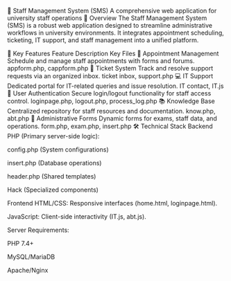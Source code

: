 🏫 Staff Management System (SMS)
A comprehensive web application for university staff operations
🌟 Overview
The Staff Management System (SMS) is a robust web application designed to streamline administrative workflows in university environments. It integrates appointment scheduling, ticketing, IT support, and staff management into a unified platform.

🔑 Key Features
Feature	Description	Key Files
📅 Appointment Management	Schedule and manage staff appointments with forms and forums.	appform.php, cappform.php
🎫 Ticket System	Track and resolve support requests via an organized inbox.	ticket inbox, support.php
💻 IT Support	Dedicated portal for IT-related queries and issue resolution.	IT contact, IT.js
🔐 User Authentication	Secure login/logout functionality for staff access control.	loginpage.php, logout.php, process_log.php
📚 Knowledge Base	Centralized repository for staff resources and documentation.	know.php, abt.php
📝 Administrative Forms	Dynamic forms for exams, staff data, and operations.	form.php, exam.php, insert.php
🛠️ Technical Stack
Backend
PHP (Primary server-side logic):

config.php (System configurations)

insert.php (Database operations)

header.php (Shared templates)

Hack (Specialized components)

Frontend
HTML/CSS: Responsive interfaces (home.html, loginpage.html).

JavaScript: Client-side interactivity (IT.js, abt.js).

Server Requirements:

PHP 7.4+

MySQL/MariaDB

Apache/Nginx
